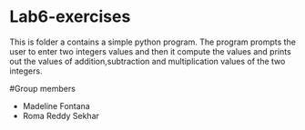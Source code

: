 # Lab6-exercises
This is folder a contains a simple python program.
The program prompts the user to enter two integers values and then it compute the values and prints out the values of addition,subtraction and multiplication values of the two integers.

#Group members

* Madeline Fontana
* Roma Reddy Sekhar
